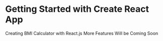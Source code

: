 # Getting Started with Create React App

Creating BMI Calculator with React.js
More Features Will be Coming Soon
